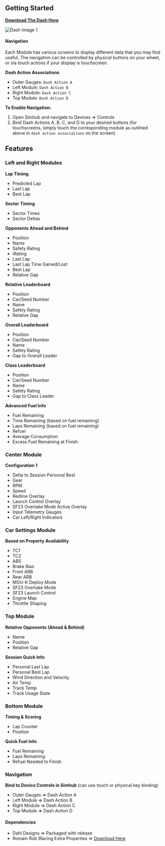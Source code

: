 ## Getting Started
[**Download The Dash Here**](https://github.com/Tritium-Sim-Racing/tritium-dash/releases)

 ![Dash Image 1](https://i.imgur.com/tPjWSvH.png)
#### Navigation
Each Module has various screens to display different data that you may find useful.  The navigation can be controlled by physical buttons on your wheel, or via touch actions if your display is touchscreen.

**Dash Action Associations**

 - Outer Gauges: `Dash Action A`
 - Left Module: `Dash Action B`
 - Right Module: `Dash Action C`
 - Top Module: `Dash Action D`

**To Enable Navigation:**

 1. Open Simhub and navigate to Devices => Controls
 2. Bind Dash Actions A, B, C, and D to your desired buttons (for touchscreens, simply touch the corresponding module as outlined above in `dash action associations` on the screen)

## Features

### Left and Right Modules
**Lap Timing**

- Predicted Lap
- Last Lap
- Best Lap

**Sector Timing**

- Sector Times
- Sector Deltas

**Opponents Ahead and Behind**

- Position
- Name
- Safety Rating
- iRating
- Last Lap
- Last Lap Time Gained/Lost
- Best Lap
- Relative Gap

**Relative Leaderboard**

- Position
- Car/Seed Number
- Name
- Safety Rating
- Relative Gap

**Overall Leaderboard**

- Position
- Car/Seed Number
- Name
- Safety Rating
- Gap to Overall Leader

**Class Leaderboard**

- Position
- Car/Seed Number
- Name
- Safety Rating
- Gap to Class Leader

**Advanced Fuel Info**

- Fuel Remaining
- Time Remaining (based on fuel remaining)
- Laps Remaining (based on fuel remaining)
- Refuel
- Average Consumption
- Excess Fuel Remaining at Finish

### Center Module
**Configuration 1**

- Delta to Session Personal Best
- Gear
- RPM
- Speed
- Redline Overlay
- Launch Control Overlay
- SF23 Overtake Mode Active Overlay
- Input Telemetry Gauges
- Car Left/Right Indicators

### Car Settings Module
**Based on Property Availability**

- TC1
- TC2
- ABS
- Brake Bias
- Front ARB
- Rear ARB
- MGU-K Deploy Mode
- SF23 Overtake Mode
- SF23 Launch Control
- Engine Map
- Throttle Shaping

### Top Module
**Relative Opponents (Ahead & Behind)**

- Name
- Position
- Relative Gap

**Session Quick Info**

- Personal Last Lap
- Personal Best Lap
- Wind Direction and Velocity
- Air Temp
- Track Temp
- Track Usage State

### Bottom Module
**Timing & Scoring**

- Lap Counter
- Position

**Quick Fuel Info**

- Fuel Remaining
- Laps Remaining
- Refuel Needed to Finish

### Navigation
**Bind to Device Controls in Simhub** (can use touch or physical key binding)
- Outer Gauges => Dash Action A
- Left Module => Dash Action B
- Right Module => Dash Action C
- Top Module => Dash Action D

#### Dependencies
- Dahl Designs => Packaged with release
- Romain Rob iRacing Extra Properties => [Download Here
](https://drive.google.com/drive/folders/1AiIWHviD4j-_D-zgRrjJU1AFhJ_xmass)
